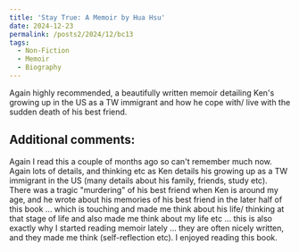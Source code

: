 ```yaml
---
title: 'Stay True: A Memoir by Hua Hsu'
date: 2024-12-23
permalink: /posts2/2024/12/bc13
tags:
  - Non-Fiction
  - Memoir
  - Biography
---
```


Again highly recommended, a beautifully written memoir detailing Ken's growing up in the US as a TW immigrant and how he cope with/ live with the sudden death of his best friend.

Additional comments:
------

Again I read this a couple of months ago so can't remember much now. Again lots of details, and thinking etc as Ken details his growing up as a TW immigrant in the US (many details about his family, friends, study etc). There was a tragic "murdering" of his best friend when Ken is around my age, and he wrote about his memories of his best friend in the later half of this book ... which is touching and made me think about his life/ thinking at that stage of life and also made me think about my life etc ... this is also exactly why I started reading memoir lately ... they are often nicely written, and they made me think (self-reflection etc). I enjoyed reading this book.